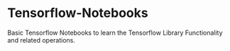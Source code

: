 # Tensorflow-Notebooks
Basic Tensorflow Notebooks to learn the Tensorflow Library Functionality and related operations.
